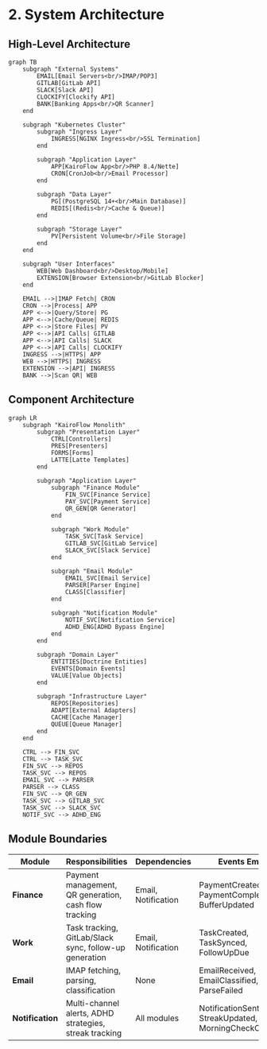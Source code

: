 # 2. System Architecture

## High-Level Architecture

```mermaid
graph TB
    subgraph "External Systems"
        EMAIL[Email Servers<br/>IMAP/POP3]
        GITLAB[GitLab API]
        SLACK[Slack API]
        CLOCKIFY[Clockify API]
        BANK[Banking Apps<br/>QR Scanner]
    end
    
    subgraph "Kubernetes Cluster"
        subgraph "Ingress Layer"
            INGRESS[NGINX Ingress<br/>SSL Termination]
        end
        
        subgraph "Application Layer"
            APP[KairoFlow App<br/>PHP 8.4/Nette]
            CRON[CronJob<br/>Email Processor]
        end
        
        subgraph "Data Layer"
            PG[(PostgreSQL 14+<br/>Main Database)]
            REDIS[(Redis<br/>Cache & Queue)]
        end
        
        subgraph "Storage Layer"
            PV[Persistent Volume<br/>File Storage]
        end
    end
    
    subgraph "User Interfaces"
        WEB[Web Dashboard<br/>Desktop/Mobile]
        EXTENSION[Browser Extension<br/>GitLab Blocker]
    end
    
    EMAIL -->|IMAP Fetch| CRON
    CRON -->|Process| APP
    APP <-->|Query/Store| PG
    APP <-->|Cache/Queue| REDIS
    APP <-->|Store Files| PV
    APP <-->|API Calls| GITLAB
    APP <-->|API Calls| SLACK
    APP <-->|API Calls| CLOCKIFY
    INGRESS -->|HTTPS| APP
    WEB -->|HTTPS| INGRESS
    EXTENSION -->|API| INGRESS
    BANK -->|Scan QR| WEB
```

## Component Architecture

```mermaid
graph LR
    subgraph "KairoFlow Monolith"
        subgraph "Presentation Layer"
            CTRL[Controllers]
            PRES[Presenters]
            FORMS[Forms]
            LATTE[Latte Templates]
        end
        
        subgraph "Application Layer"
            subgraph "Finance Module"
                FIN_SVC[Finance Service]
                PAY_SVC[Payment Service]
                QR_GEN[QR Generator]
            end
            
            subgraph "Work Module"
                TASK_SVC[Task Service]
                GITLAB_SVC[GitLab Service]
                SLACK_SVC[Slack Service]
            end
            
            subgraph "Email Module"
                EMAIL_SVC[Email Service]
                PARSER[Parser Engine]
                CLASS[Classifier]
            end
            
            subgraph "Notification Module"
                NOTIF_SVC[Notification Service]
                ADHD_ENG[ADHD Bypass Engine]
            end
        end
        
        subgraph "Domain Layer"
            ENTITIES[Doctrine Entities]
            EVENTS[Domain Events]
            VALUE[Value Objects]
        end
        
        subgraph "Infrastructure Layer"
            REPOS[Repositories]
            ADAPT[External Adapters]
            CACHE[Cache Manager]
            QUEUE[Queue Manager]
        end
    end
    
    CTRL --> FIN_SVC
    CTRL --> TASK_SVC
    FIN_SVC --> REPOS
    TASK_SVC --> REPOS
    EMAIL_SVC --> PARSER
    PARSER --> CLASS
    FIN_SVC --> QR_GEN
    TASK_SVC --> GITLAB_SVC
    TASK_SVC --> SLACK_SVC
    NOTIF_SVC --> ADHD_ENG
```

## Module Boundaries

| Module | Responsibilities | Dependencies | Events Emitted |
|--------|-----------------|--------------|----------------|
| **Finance** | Payment management, QR generation, cash flow tracking | Email, Notification | PaymentCreated, PaymentCompleted, BufferUpdated |
| **Work** | Task tracking, GitLab/Slack sync, follow-up generation | Email, Notification | TaskCreated, TaskSynced, FollowUpDue |
| **Email** | IMAP fetching, parsing, classification | None | EmailReceived, EmailClassified, ParseFailed |
| **Notification** | Multi-channel alerts, ADHD strategies, streak tracking | All modules | NotificationSent, StreakUpdated, MorningCheckCompleted |
